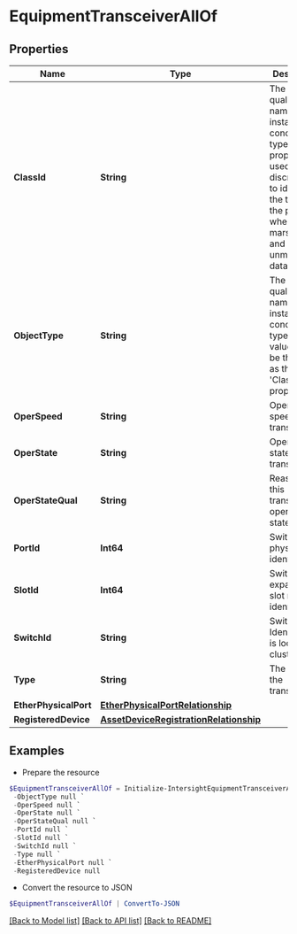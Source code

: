 # EquipmentTransceiverAllOf
## Properties

Name | Type | Description | Notes
------------ | ------------- | ------------- | -------------
**ClassId** | **String** | The fully-qualified name of the instantiated, concrete type. This property is used as a discriminator to identify the type of the payload when marshaling and unmarshaling data. | [default to "equipment.Transceiver"]
**ObjectType** | **String** | The fully-qualified name of the instantiated, concrete type. The value should be the same as the &#39;ClassId&#39; property. | [default to "equipment.Transceiver"]
**OperSpeed** | **String** | Operational speed of the transceiver. | [optional] [readonly] 
**OperState** | **String** | Operational state of the transceiver. | [optional] [readonly] 
**OperStateQual** | **String** | Reason for this transceiver&#39;s operational state. | [optional] [readonly] 
**PortId** | **Int64** | Switch physical port identifier. | [optional] [readonly] 
**SlotId** | **Int64** | Switch expansion slot module identifier. | [optional] [readonly] 
**SwitchId** | **String** | Switch Identifier that is local to a cluster. | [optional] [readonly] 
**Type** | **String** | The type of the transceiver. | [optional] [readonly] 
**EtherPhysicalPort** | [**EtherPhysicalPortRelationship**](EtherPhysicalPortRelationship.md) |  | [optional] 
**RegisteredDevice** | [**AssetDeviceRegistrationRelationship**](AssetDeviceRegistrationRelationship.md) |  | [optional] 

## Examples

- Prepare the resource
```powershell
$EquipmentTransceiverAllOf = Initialize-IntersightEquipmentTransceiverAllOf  -ClassId null `
 -ObjectType null `
 -OperSpeed null `
 -OperState null `
 -OperStateQual null `
 -PortId null `
 -SlotId null `
 -SwitchId null `
 -Type null `
 -EtherPhysicalPort null `
 -RegisteredDevice null
```

- Convert the resource to JSON
```powershell
$EquipmentTransceiverAllOf | ConvertTo-JSON
```

[[Back to Model list]](../README.md#documentation-for-models) [[Back to API list]](../README.md#documentation-for-api-endpoints) [[Back to README]](../README.md)

